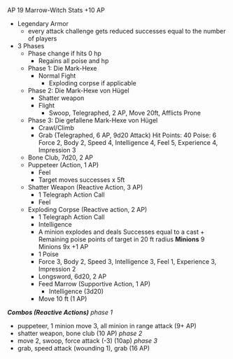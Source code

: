 AP 19
Marrow-Witch Stats +10 AP
- Legendary Armor
	- every attack challenge gets reduced successes equal to the number of players
- 3 Phases
	- Phase change if hits 0 hp
		- Regains all poise and hp
	- Phase 1: Die Mark-Hexe
		- Normal Fight
			- Exploding corpse if applicable
	- Phase 2: Die Mark-Hexe von Hügel
		- Shatter weapon
		- Flight 
			- Swoop, Telegraphed, 2 AP, Move 20ft, Afflicts Prone
	- Phase 3: Die gefallene Mark-Hexe von Hügel
		- Crawl/Climb
		- Grab (Telegraphed, 6 AP, 9d20 Attack)
Hit Points: 40
Poise: 6
Force 2, Body 2, Speed 4, Intelligence 4, Feel 5, Experience 4, Impression 3
	- Bone Club, 7d20, 2 AP
	- Puppeteer (Action, 1 AP)
		- Feel
		- Target moves successes x 5ft
	- Shatter Weapon (Reactive Action, 3 AP)
		- 1 Telegraph Action Call
		- Feel
	- Exploding Corpse (Reactive action, 2 AP)
		- 1 Telegraph Action Call
		- Intelligence
		- A minion explodes and deals Successes equal to a cast + Remaining poise points of target in 20 ft radius
**Minions**
9 Minions 9x +1 AP
		- 1 Poise
		- Force 3, Body 2, Speed 3, Intelligence 3, Feel 1, Experience 3, Impression 2
		- Longsword, 6d20, 2 AP
		- Feed Marrow (Supportive Action, 1 AP)
			- Intelligence (3d20)
		- Move 10 ft (1 AP)

***Combos (Reactive Actions)***
*phase 1* 
- puppeteer, 1 minion move 3, all minion in range attack (9+ AP) 
- shatter weapon, bone club (10 AP) 
*phase 2* 
- move 2, swoop, force attack (-3) (10ap) 
*phase 3* 
- grab, speed attack (wounding 1), grab (16 AP)